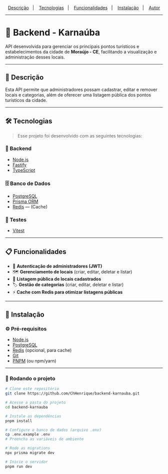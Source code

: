 <p align="center">
  <a href="#page_facing_up-descrição">Descrição</a>&nbsp;&nbsp;&nbsp;|&nbsp;&nbsp;&nbsp;
  <a href="#-tecnologias">Tecnologias</a>&nbsp;&nbsp;&nbsp;|&nbsp;&nbsp;&nbsp;
  <a href="#clipboard-funcionalidades">Funcionalidades</a>&nbsp;&nbsp;&nbsp;|&nbsp;&nbsp;&nbsp;
  <a href="#closed_book-instalação">Instalação</a>&nbsp;&nbsp;&nbsp;|&nbsp;&nbsp;&nbsp;
  <a href="#man-autor">Autor</a>
</p>

---

# 🌴 Backend - Karnaúba

API desenvolvida para gerenciar os principais pontos turísticos e estabelecimentos da cidade de **Moraújo - CE**, facilitando a visualização e administração desses locais.

---

## :page_facing_up: Descrição
Esta API permite que administradores possam cadastrar, editar e remover locais e categorias, além de oferecer uma listagem pública dos pontos turísticos da cidade.

---

## 🛠 Tecnologias

> Esse projeto foi desenvolvido com as seguintes tecnologias:

### 🔗 Backend
- [Node.js](https://nodejs.org/)
- [Fastify](https://fastify.dev/)
- [TypeScript](https://www.typescriptlang.org/)

### 🗄️ Banco de Dados
- [PostgreSQL](https://www.postgresql.org/)
- [Prisma ORM](https://www.prisma.io/)
- [Redis](https://redis.io/) — (Cache)

### 🧪 Testes
- [Vitest](https://vitest.dev/)

---

## :clipboard: Funcionalidades

- 🔐 **Autenticação de administradores (JWT)**
- 🗺️ **Gerenciamento de locais** (criar, editar, deletar e listar)
- 📜 **Listagem pública de locais cadastrados**
- 🏷️ **Gestão de categorias** (criar, editar, deletar e listar)
- ⚡ **Cache com Redis para otimizar listagens públicas**

---

## :closed_book: Instalação

### ⚙️ Pré-requisitos

- [Node.js](https://nodejs.org/en/)
- [PostgreSQL](https://www.postgresql.org/)
- [Redis](https://redis.io/) (opcional, para cache)
- [Git](https://git-scm.com/)
- [PNPM](https://pnpm.io/) (ou npm/yarn)

---

### 🚀 Rodando o projeto

```bash
# Clone este repositório
git clone https://github.com/ChHenrique/backend-karnauba.git

# Acesse a pasta do projeto
cd backend-karnauba

# Instale as dependências
pnpm install

# Configure o banco de dados (arquivo .env)
cp .env.example .env
# Preencha as variáveis de ambiente

# Rode as migrations
npx prisma migrate dev

# Inicie o servidor
pnpm run dev
